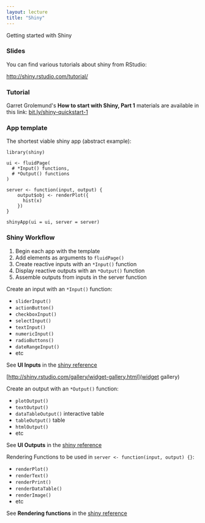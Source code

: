 ```yaml
---
layout: lecture
title: "Shiny"
---
```


<p class="message">
  Getting started with Shiny
</p>

### Slides

You can find various tutorials about shiny from RStudio:

<a href="http://shiny.rstudio.com/tutorial/" target="_blank">http://shiny.rstudio.com/tutorial/</a>


### Tutorial

Garret Grolemund's __How to start with Shiny, Part 1__ materials
are available in this link: <a href="http://bit.ly/shiny-quickstart-1" target="_blank">bit.ly/shiny-quickstart-1</a>


### App template

The shortest viable shiny app (abstract example):

```
library(shiny)

ui <- fluidPage(
  # *Input() functions,
  # *Output() functions
)

server <- function(input, output) {
	output$obj <- renderPlot({
	  hist(x)
	})
}

shinyApp(ui = ui, server = server)
```


### Shiny Workflow

1. Begin each app with the template
2. Add elements as arguments to `fluidPage()`
3. Create reactive inputs with an `*Input()` function
4. Display reactive outputs with an `*Output()` function
5. Assemble outputs from inputs in the server function



Create an input with an `*Input()` function:

- `sliderInput()`
- `actionButton()`
- `checkboxInput()`
- `selectInput()`
- `textInput()`
- `numericInput()`
- `radioButtons()`
- `dateRangeInput()`
- etc

See __UI Inputs__ in the [shiny reference](http://shiny.rstudio.com/reference/shiny/latest/) 

[http://shiny.rstudio.com/gallery/widget-gallery.html](widget gallery)


Create an output with an `*Output()` function:

- `plotOutput()`
- `textOutput()`
- `dataTableOutput()`  interactive table
- `tableOutput()`  table
- `htmlOutput()`  
- etc

See __UI Outputs__ in the [shiny reference](http://shiny.rstudio.com/reference/shiny/latest/) 


Rendering Functions to be used in `server <- function(input, output) {}`:

- `renderPlot()`
- `renderText()`
- `renderPrint()`
- `renderDataTable()`
- `renderImage()`
- etc

See __Rendering functions__ in the [shiny reference](http://shiny.rstudio.com/reference/shiny/latest/) 

